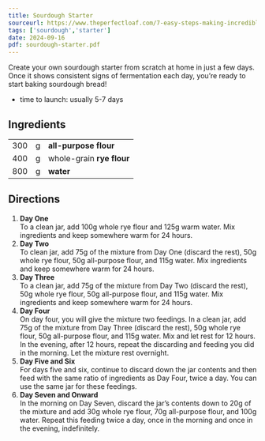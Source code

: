 ```yaml
---
title: Sourdough Starter
sourceurl: https://www.theperfectloaf.com/7-easy-steps-making-incredible-sourdough-starter-scratch/print/10771/
tags: ['sourdough','starter']
date: 2024-09-16
pdf: sourdough-starter.pdf
---
```


Create your own sourdough starter from scratch at home in just a few days. Once it shows consistent signs of fermentation each day, you’re ready to start baking sourdough bread!

- time to launch: usually 5-7 days

## Ingredients

|   |   |   |
| - | - | - |
| 300 | g | **all-purpose flour** |
| 400 | g | whole-grain **rye flour** |
| 800 | g | **water** |

## Directions

1.  **Day One**<br/>
      To a clean jar, add 100g whole rye flour and 125g warm water. Mix ingredients and keep somewhere warm for 24 hours.
2.  **Day Two**<br/>
      To clean jar, add 75g of the mixture from Day One (discard the rest), 50g whole rye flour, 50g all-purpose flour, and 115g water. Mix ingredients and keep somewhere warm for 24 hours.
3.  **Day Three**<br/>
      To a clean jar, add 75g of the mixture from Day Two (discard the rest), 50g whole rye flour, 50g all-purpose flour, and 115g water. Mix ingredients and keep somewhere warm for 24 hours.
4.  **Day Four**<br/>
      On day four, you will give the mixture two feedings. In a clean jar, add 75g of the mixture from Day Three (discard the rest), 50g whole rye flour, 50g all-purpose flour, and 115g water. Mix and let rest for 12 hours. In the evening, after 12 hours, repeat the discarding and feeding you did in the morning. Let the mixture rest overnight.
5.  **Day Five and Six**<br/>
      For days five and six, continue to discard down the jar contents and then feed with the same ratio of ingredients as Day Four, twice a day. You can use the same jar for these feedings.
6.  **Day Seven and Onward**<br/>
      In the morning on Day Seven, discard the jar’s contents down to 20g of the mixture and add 30g whole rye flour, 70g all-purpose flour, and 100g water. Repeat this feeding twice a day, once in the morning and once in the evening, indefinitely.
